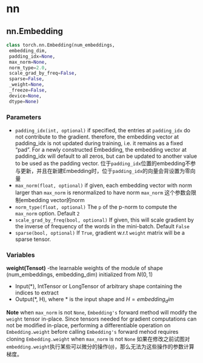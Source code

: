 # nn
## nn.Embedding
```python
class torch.nn.Embedding(num_embeddings,
 embedding_dim, 
 padding_idx=None, 
 max_norm=None, 
 norm_type=2.0, 
 scale_grad_by_freq=False, 
 sparse=False, 
 _weight=None, 
 _freeze=False, 
 device=None, 
 dtype=None)
```
### Parameters
* `padding_idx(int, optional)` if specified, the entries at `padding_idx` do not contribute to the gradient. therefore, the embedding vector at padding_idx is not updated during training, i.e. it remains as a fixed “pad”. For a newly constructed Embedding, the embedding vector at padding_idx will default to all zeros, but can be updated to another value to be used as the padding vector.
位于`padding_idx`位置的embedding不参与更新，并且在新建Embedding时，位于`padding_idx`的向量会背设置为零向量
* `max_norm(float, optional)` if given, each embedding vector with norm larger than `max_norm` is renormalized to have norm `max_norm`
这个参数会限制embedding vector的norm
* `norm_type(float, optional)` The `p` of the p-norm to compute the `max_norm` option. Default `2`
* `scale_grad_by_freq(bool, optional)` If given, this will scale gradient by the inverse of frequency of the words in the mini-batch. Default `False`
* `sparse(bool, optional)` If `True`, gradient w.r.t `weight` matrix will be a sparse tensor.
### Variables
**weight(Tensot)** -the learnable weights of the module of shape (num_embeddings, embedding_dim) initialized from $N(0, 1)$
* Input(*), IntTensor or LongTensor of arbitrary shape containing the indices to extract
* Output(*, H), where * is the input shape and $H = embedding_dim$

**Note**
when `max_norm` is not `None`, `Embedding's` forward method will modify the `weight` tensor in-place. Since tensors needed for gradient computations can not be modified in-place, performing a differentiable operation on `Embedding.weight` before calling `Embedding's` forward mehod requires cloning `Embedding.weight` when `max_norm` is not `None`
如果在修改之前试图对`embedding.weight`执行某些可以微分的操作(`@`)，那么无法为这些操作的参数计算梯度。
